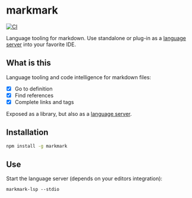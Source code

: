 # markmark

[![CI](https://github.com/nikku/markmark/actions/workflows/CI.yml/badge.svg)](https://github.com/nikku/markmark/actions/workflows/CI.yml)

Language tooling for markdown. Use standalone or plug-in as a [language server](https://microsoft.github.io/language-server-protocol/) into your favorite IDE.


## What is this

Language tooling and code intelligence for markdown files:

* [x] Go to definition
* [x] Find references
* [x] Complete links and tags

Exposed as a library, but also as a [language server](https://microsoft.github.io/language-server-protocol/).


## Installation

```sh
npm install -g markmark
```


## Use

Start the language server (depends on your editors integration):

```
markmark-lsp --stdio
```
